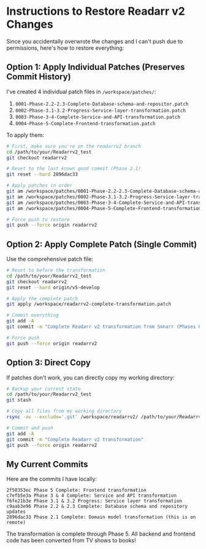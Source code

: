 # Instructions to Restore Readarr v2 Changes

Since you accidentally overwrote the changes and I can't push due to permissions, here's how to restore everything:

## Option 1: Apply Individual Patches (Preserves Commit History)

I've created 4 individual patch files in `/workspace/patches/`:

1. `0001-Phase-2.2-2.3-Complete-Database-schema-and-repositor.patch`
2. `0002-Phase-3.1-3.2-Progress-Service-layer-transformation.patch`
3. `0003-Phase-3-4-Complete-Service-and-API-transformation.patch`
4. `0004-Phase-5-Complete-Frontend-transformation.patch`

To apply them:

```bash
# First, make sure you're on the readarrv2 branch
cd /path/to/your/Readarrv2_test
git checkout readarrv2

# Reset to the last known good commit (Phase 2.1)
git reset --hard 2896dac33

# Apply patches in order
git am /workspace/patches/0001-Phase-2.2-2.3-Complete-Database-schema-and-repositor.patch
git am /workspace/patches/0002-Phase-3.1-3.2-Progress-Service-layer-transformation.patch
git am /workspace/patches/0003-Phase-3-4-Complete-Service-and-API-transformation.patch
git am /workspace/patches/0004-Phase-5-Complete-Frontend-transformation.patch

# Force push to restore
git push --force origin readarrv2
```

## Option 2: Apply Complete Patch (Single Commit)

Use the comprehensive patch file:

```bash
# Reset to before the transformation
cd /path/to/your/Readarrv2_test
git checkout readarrv2
git reset --hard origin/v5-develop

# Apply the complete patch
git apply /workspace/readarrv2-complete-transformation.patch

# Commit everything
git add -A
git commit -m "Complete Readarr v2 transformation from Sonarr (Phases 0-5)"

# Force push
git push --force origin readarrv2
```

## Option 3: Direct Copy

If patches don't work, you can directly copy my working directory:

```bash
# Backup your current state
cd /path/to/your/Readarrv2_test
git stash

# Copy all files from my working directory
rsync -av --exclude='.git' /workspace/readarrv2/ /path/to/your/Readarrv2_test/

# Commit and push
git add -A
git commit -m "Complete Readarr v2 transformation"
git push --force origin readarrv2
```

## My Current Commits

Here are the commits I have locally:

```
2f50353ec Phase 5 Complete: Frontend transformation
c7efb5e3a Phase 3 & 4 Complete: Service and API transformation
f6fe21b3e Phase 3.1 & 3.2 Progress: Service layer transformation
c9aab3e96 Phase 2.2 & 2.3 Complete: Database schema and repository updates
2896dac33 Phase 2.1 Complete: Domain model transformation (this is on remote)
```

The transformation is complete through Phase 5. All backend and frontend code has been converted from TV shows to books!